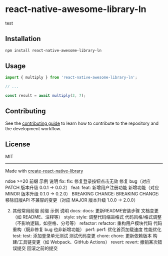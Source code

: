 # react-native-awesome-library-ln

test

## Installation

```sh
npm install react-native-awesome-library-ln
```

## Usage


```js
import { multiply } from 'react-native-awesome-library-ln';

// ...

const result = await multiply(3, 7);
```


## Contributing

See the [contributing guide](CONTRIBUTING.md) to learn how to contribute to the repository and the development workflow.

## License

MIT

---

Made with [create-react-native-library](https://github.com/callstack/react-native-builder-bob)


ndoe >=20
前缀	示例	说明
fix:	fix: 修复登录按钮点击无效	修复 bug（对应 PATCH 版本升级 0.0.1 → 0.0.2）
feat:	feat: 新增用户注册功能	新增功能（对应 MINOR 版本升级 0.1.0 → 0.2.0）
BREAKING CHANGE:	BREAKING CHANGE: 移除旧版API	不兼容的变更（对应 MAJOR 版本升级 1.0.0 → 2.0.0）


2. 其他常用前缀
   前缀	示例	说明
   docs:	docs: 更新README安装步骤	文档变更（如 README、注释等）
   style:	style: 调整代码缩进格式	代码风格/格式调整（不影响逻辑，如空格、分号等）
   refactor:	refactor: 重构用户模块代码	代码重构（既非修复 bug 也非新增功能）
   perf:	perf: 优化首页加载速度	性能优化
   test:	test: 添加登录单元测试	测试代码变更
   chore:	chore: 更新依赖版本	构建/工具链变更（如 Webpack、GitHub Actions）
   revert:	revert: 撤销某次错误提交	回滚之前的提交
